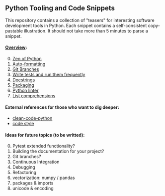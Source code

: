 ## Python Tooling and Code Snippets

This repository contains a collection of "teasers" for interesting software development tools in Python. Each snippet contains a self-consistent copy-pastable illustration. It should not take more than 5 minutes to parse a snippet.

#### [Overview](https://liga-swp.github.io/snippets):

0. [Zen of Python](https://liga-swp.github.io/snippets/00_zen_of_python/zen_of_python)
0. [Auto-formatting](https://liga-swp.github.io/snippets/01_auto_formatting/auto_formatting)
0. [Git Branches](https://liga-swp.github.io/snippets/02_git_branches/git_branches)
0. [Write tests and run them frequently](https://liga-swp.github.io/snippets/03_pytest_git_hooks/pytest_git_hooks)
0. [Docstrings](https://liga-swp.github.io/snippets/04_docstrings/docstrings)
0. [Packaging](https://liga-swp.github.io/snippets/05_packaging/packaging)
0. [Python linter](https://liga-swp.github.io/snippets/06_python_linter/python_linter)
0. [List comprehensions](https://liga-swp.github.io/snippets/09_list_comprehensions/list_comprehensions)

#### External references for those who want to dig deeper:

- [clean-code-python](https://github.com/zedr/clean-code-python)
- [code style](https://docs.python-guide.org/writing/style/)

#### Ideas for future topics (to be writted):

0. Pytest extended functionality?
0. Building the documentation for your project?
0. Git branches?
0. Continuous Integration
0. Debugging
0. Refactoring
0. vectorization: numpy / pandas
0. packages & imports
0. unicode & encoding
